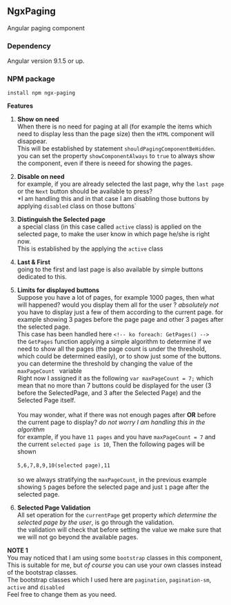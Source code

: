 ## NgxPaging

Angular paging component

### Dependency
Angular version 9.1.5 or up.

### NPM package
  
    install npm ngx-paging


**Features**

 1. **Show on need** <br/> When there is no need for paging at all (for example the items which need to display less than the page size) then the `HTML` component will disappear. <br/>
This will be established by statement `shouldPagingComponentBeHidden`. <br/>
you can set the property `showComponentAlways` to `true` to always show the component, even if there is neeed for showing the pages.

 2. **Disable on need** <br/>
for example, if you are already selected the last page, why the `last page` or the `Next` button should be available to press? <br/>
*I am handling this and in that case I am disabling those buttons by applying `disabled` class on those buttons`<br/>

 3. **Distinguish the Selected page** <br/>
a special class (in this case called `active` class) is applied on the selected page, to make the user know in which page he/she is right now. <br/> 
This is established by the applying the `active` class

 4. **Last & First** <br />
going to the first and last page is also available by simple buttons dedicated to this.

 5. **Limits for displayed buttons** <br/>
Suppose you have a lot of pages, for example 1000 pages, then what will happened? would you display them all for the user ? *absolutely not* <br/>
you have to display just a few of them according to the current page. for example showing 3 pages before the page page and other 3 pages after the selected page. <br/>
This case has been handled here `<!-- ko foreach: GetPages() -->` <br>
the `GetPages` function applying a simple algorithm to determine if we need to show all the pages (the page count is under the threshold, which could be determined easily), or to show just some of the buttons. <br/>
you can determine the threshold by changing the value of the `maxPageCount ` variable <br/>
Right now I assigned it as the following `var maxPageCount = 7;` which mean that no more than 7 buttons could be displayed for the user (3 before the SelectedPage, and 3 after the Selected Page) and the Selected Page itself. <br/><br/>
You may wonder, what if there was not enough pages after **OR** before the current page to display? *do not worry I am handling this in the algorithm* <br/> for example, if you have `11 pages` and you have `maxPageCount = 7` and the current `selected page is 10`, Then the following pages will be shown <br/><br/>
`5,6,7,8,9,10(selected page),11` <br/><br/>
so we always stratifying the `maxPageCount`, in the previous example showing `5` pages before the selected page and just `1` page after the selected page.

 6. **Selected Page Validation** <br/>
All set operation for the `currentPage` get property *which determine the selected page by the user*, is go through the validation. <br/>
the validation will check that before setting the value we make sure that we will not go beyond the available pages.

**NOTE 1** <br/>
You may noticed that I am using some `bootstrap` classes in this component, 
This is suitable for me, but *of course* you can use your own classes instead of the bootstrap classes. <br/>
The bootstrap classes which I used here are `pagination`, `pagination-sm`, `active` and `disabled` <br/>
Feel free to change them as you need.
